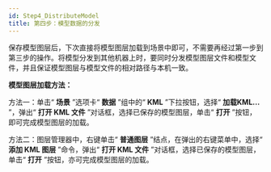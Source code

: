 ```yaml
---
id: Step4_DistributeModel
title: 第四步：模型数据的分发  
---  
```

保存模型图层后，下次直接将模型图层加载到场景中即可，不需要再经过第一步到第三步的操作。将模型分发到其他机器上时，要同时分发模型图层文件和模型文件，并且保证模型图层与模型文件的相对路径与本机一致。

**模型图层加载方法：**

方法一：单击“ **场景** ”选项卡“ **数据** ”组中的“ **KML** ”下拉按钮，选择“ **加载KML...** ”，弹出“ **打开
KML 文件** ”对话框，选择已保存的模型图层，单击“ **打开** ”按钮，即可完成模型图层的加载。

方法二：图层管理器中，右键单击“ **普通图层** ”结点，在弹出的右键菜单中，选择“ **添加 KML 图层** ”命令，弹出“ **打开 KML
文件** ”对话框，选择已保存的模型图层，单击“ **打开** ”按钮，亦可完成模型图层的加载。
